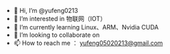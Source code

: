 - 👋 Hi, I’m @yufeng0213
- 👀 I’m interested in 物联网（IOT）
- 🌱 I’m currently learning Linux、ARM、Nvidia CUDA
- 💞️ I’m looking to collaborate on 
- 📫 How to reach me ： yufeng05020213@gmail.com

<!---
yufeng0213/yufeng0213 is a ✨ special ✨ repository because its `README.md` (this file) appears on your GitHub profile.
You can click the Preview link to take a look at your changes.
--->
